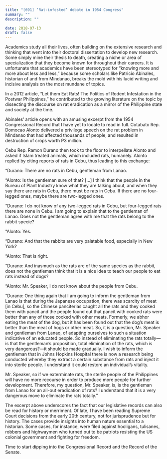 ```yaml
---
title: "[691] ‘Rat-infested’ debate in 1954 Congress"
summary: ""
description: ""

date: 2018-07-13
draft: false
---
```


Academics study all their lives, often building on the extensive research and thinking that went into their doctoral dissertation to develop new research. Some simply mine their thesis to death, creating a niche or area of specialization that they become known for throughout their careers. It is unfortunate that academics have been stereotyped for “knowing more and more about less and less,” because some scholars like Patricio Abinales, historian of and from Mindanao, breaks the mold with his lucid writing and incisive analysis on the most mundane of topics.

In a 2012 article, “Let them Eat Rats! The Politics of Rodent Infestation in the Postwar Philippines,” he contributed to the growing literature on the topic by dissecting the discourse on rat eradication as a mirror of the Philippine state and society at the time.

Abinales’ article opens with an amusing excerpt from the 1954 Congressional Record that I have yet to locate to read in full. Cotabato Rep. Domocao Alonto delivered a privilege speech on the rat problem in Mindanao that had affected thousands of people, and resulted in destruction of crops worth P3 million.

Cebu Rep. Ramon Durano then took to the floor to interpellate Alonto and asked if Islam treated animals, which included rats, humanely. Alonto replied by citing reports of rats in Cebu, thus leading to this exchange:

“Durano: There are no rats in Cebu, gentleman from Lanao.

“Alonto: Is the gentleman sure of that? […] I think that the people in the Bureau of Plant Industry know what they are talking about, and when they say there are rats in Cebu, there must be rats in Cebu. If there are no four-legged ones, maybe there are two-legged ones.

“Durano: I do not know of any two-legged rats in Cebu, but four-legged rats there are none in Cebu. I am going to explain that to the gentleman of Lanao. Does not the gentleman agree with me that the rats belong to the rabbit specie?

“Alonto: Yes.

“Durano: And that the rabbits are very palatable food, especially in New York?

“Alonto: That is right.

“Durano: And inasmuch as the rats are of the same species as the rabbit, does not the gentleman think that it is a nice idea to teach our people to eat rats instead of dogs?

“Alonto: Mr. Speaker, I do not know about the people from Cebu.

“Durano: One thing again that I am going to inform the gentleman from Lanao is that during the Japanese occupation, there was scarcity of meat [in Cebu], so the Chinese panciterias caught all the rats and they cooked them with pancit and the people found out that pancit with cooked rats were better than any of those cooked with other meats. Formerly, we abhor eating the meat of the dog, but it has been found out that the dog’s meat is better than the meat of hogs or other meat. So, it is a question, Mr. Speaker and gentleman from Lanao, of adapting ourselves to such a situation indicative of an educated people. So instead of eliminating the rats totally—is that the gentleman’s proposition, total elimination of the rats, which is very dangerous?—it should be made gradually. I wish to inform the gentleman that in Johns Hopkins Hospital there is now a research being conducted whereby they extract a certain substance from rats and inject it into sterile people. I understand it could restore an individual’s vitality.

Mr. Speaker, so if we exterminate rats, the sterile people of the Philippines will have no more recourse in order to produce more people for further development. Therefore, my question, Mr. Speaker, is, is the gentleman from Lanao for an all-out eradication of rats? I understand that it is a very dangerous move to eliminate the rats totally.”

The excerpt above underscores the fact that our legislative records can also be read for history or merriment. Of late, I have been reading Supreme Court decisions from the early 20th century, not for jurisprudence but for history. The cases provide insights into human nature essential to a historian. Some cases, for instance, were filed against hooligans, tulisanes, robbers and highwaymen who turned out to be patriots resisting the US colonial government and fighting for freedom.

Time to start dipping into the Congressional Record and the Record of the Senate.
